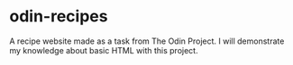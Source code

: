 # odin-recipes
A recipe website made as a task from The Odin Project.
I will demonstrate my knowledge about basic HTML with this project.
